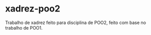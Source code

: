 xadrez-poo2
===========

Trabalho de xadrez feito para disciplina de POO2, feito com base no trabalho de POO1.
